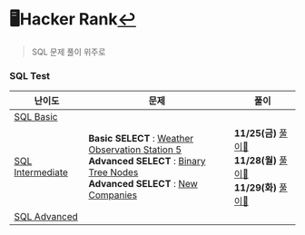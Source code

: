 # 🖥️Hacker Rank[↩](../../../)

> SQL 문제 풀이 위주로

### SQL Test

| 난이도                                                       | 문제                                                         | 풀이                                                         |
| ------------------------------------------------------------ | ------------------------------------------------------------ | ------------------------------------------------------------ |
| [SQL Basic](https://www.hackerrank.com/domains/sql?filters%5Bskills%5D%5B%5D=SQL%20%28Basic%29) |                                                              |                                                              |
| [SQL Intermediate](https://www.hackerrank.com/domains/sql?filters%5Bskills%5D%5B%5D=SQL%20%28Intermediate%29) | **Basic SELECT** : [Weather Observation Station 5](https://www.hackerrank.com/challenges/weather-observation-station-5/problem?isFullScreen=true)<br />**Advanced SELECT** : [Binary Tree Nodes](https://www.hackerrank.com/challenges/binary-search-tree-1/problem?isFullScreen=true)<br />**Advanced SELECT** : [New Companies](https://www.hackerrank.com/challenges/the-company/problem?isFullScreen=true) | **11/25(금)** [풀이📝](./SQL_IM_p1.md)<br />**11/28(월)** [풀이📝](./SQL_IM_p2.md)<br />**11/29(화)** [풀이📝](./SQL_IM_p3.md) |
| [SQL Advanced](https://www.hackerrank.com/domains/sql?filters%5Bskills%5D%5B%5D=SQL%20%28Advanced%29) |                                                              |                                                              |

